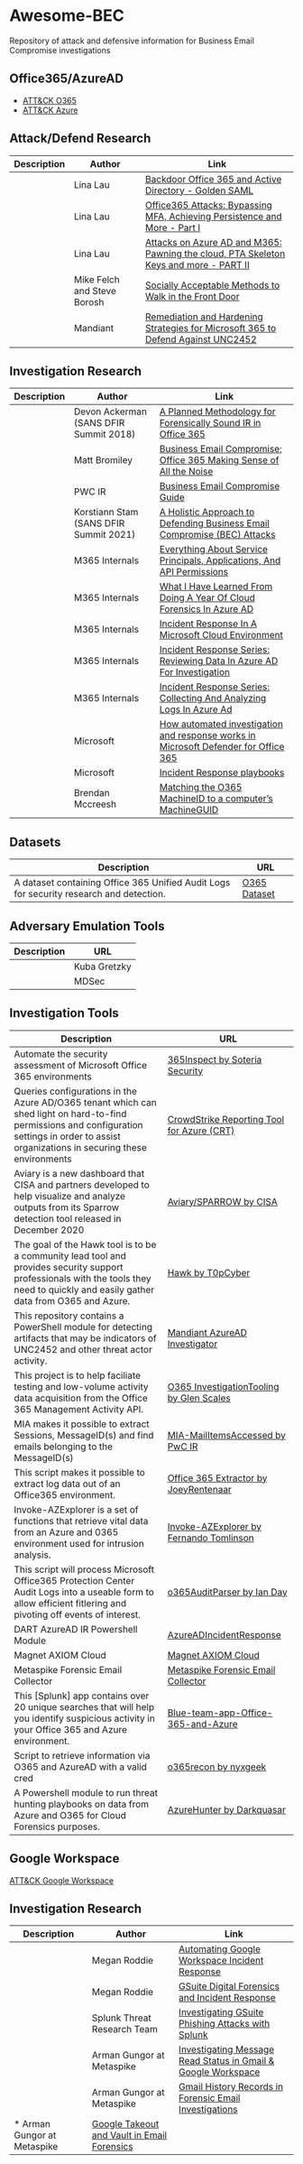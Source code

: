# Awesome-BEC
Repository of attack and defensive information for Business Email Compromise investigations

## **Office365/AzureAD** 

* [ATT&CK O365](https://attack.mitre.org/matrices/enterprise/cloud/office365/)
* [ATT&CK Azure](https://attack.mitre.org/matrices/enterprise/cloud/azuread/)

## Attack/Defend Research

|Description | Author | Link|
|-|-|-|
|| Lina Lau | [Backdoor Office 365 and Active Directory - Golden SAML](https://www.inversecos.com/2021/09/backdooring-office-365-and-active.html)
|| Lina Lau | [Office365 Attacks: Bypassing MFA, Achieving Persistence and More - Part I](https://www.inversecos.com/2021/09/office365-attacks-bypassing-mfa.html)
|| Lina Lau | [Attacks on Azure AD and M365: Pawning the cloud, PTA Skeleton Keys and more - PART II](https://www.inversecos.com/2021/10/attacks-on-azure-ad-and-m365-pawning.html)
|| Mike Felch and Steve Borosh | [Socially Acceptable Methods to Walk in the Front Door](https://www.slideshare.net/MichaelFelch/socially-acceptable-methods-to-walk-in-the-front-door)
|| Mandiant | [Remediation and Hardening Strategies for Microsoft 365 to Defend Against UNC2452](https://www.fireeye.com/content/dam/fireeye-www/blog/pdfs/wp-m-unc2452-2021-000343-01.pdf)

## Investigation Research

|Description | Author | Link|
|-|-|-|
|| Devon Ackerman (SANS DFIR Summit 2018) | [A Planned Methodology for Forensically Sound IR in Office 365](https://www.youtube.com/watch?v=CubGixACC4E)
|| Matt Bromiley | [Business Email Compromise; Office 365 Making Sense of All the Noise](https://www.youtube.com/watch?v=JMFB4TodjkE)
|| PWC IR | [Business Email Compromise Guide](https://github.com/PwC-IR/Business-Email-Compromise-Guide)
|| Korstiann Stam (SANS DFIR Summit 2021) | [A Holistic Approach to Defending Business Email Compromise (BEC) Attacks](https://www.youtube.com/watch?v=sV-BzlHSyes)
|| M365 Internals | [Everything About Service Principals, Applications, And API Permissions](https://m365internals.com/2021/07/24/everything-about-service-principals-applications-and-api-permissions/)
|| M365 Internals | [What I Have Learned From Doing A Year Of Cloud Forensics In Azure AD](https://m365internals.com/2021/07/13/what-ive-learned-from-doing-a-year-of-cloud-forensics-in-azure-ad/)
|| M365 Internals | [Incident Response In A Microsoft Cloud Environment](https://m365internals.com/2021/04/17/incident-response-in-a-microsoft-cloud-environment/)
|| M365 Internals | [Incident Response Series: Reviewing Data In Azure AD For Investigation](https://m365internals.com/2021/03/16/incident-response-series-reviewing-data-in-azure-ad-for-investigation/)
|| M365 Internals | [Incident Response Series: Collecting And Analyzing Logs In Azure Ad](https://m365internals.com/2021/03/08/incident-response-series-collecting-and-analyzing-logs-in-azure-ad/)
|| Microsoft | [How automated investigation and response works in Microsoft Defender for Office 365](https://docs.microsoft.com/en-us/microsoft-365/security/office-365-security/automated-investigation-response-office?view=o365-worldwide)
|| Microsoft | [Incident Response playbooks](https://docs.microsoft.com/en-us/security/compass/incident-response-playbooks)
|| Brendan Mccreesh | [Matching the O365 MachineID to a computer’s MachineGUID](https://digitalforensicsdotblog.wordpress.com/2020/08/18/matching-an-o365-machineid-to-a-computers-machineguid/)

## Datasets

|Description|URL|
|-|-|
|A dataset containing Office 365 Unified Audit Logs for security research and detection. | [O365 Dataset](https://github.com/invictus-ir/o365_dataset)|

## Adversary Emulation Tools

|Description|URL|
|-|-|
|| Kuba Gretzky | [Evilginx2](https://github.com/kgretzky/evilginx2)
|| MDSec | [o365-attack-toolkit](https://github.com/mdsecactivebreach/o365-attack-toolkit)

## Investigation Tools

|Description|URL|
|-|-|
|Automate the security assessment of Microsoft Office 365 environments | [365Inspect by Soteria Security](https://github.com/soteria-security/365Inspect)|A set of functions that allow the DFIR analyst to collect logs relevant for Office 365 Business Email Compromise and Azure investigations | [DFIR-O365RC by ANSSI-FR](https://github.com/ANSSI-FR/DFIR-O365RC/archive/refs/heads/main.zip)|
| Queries configurations in the Azure AD/O365 tenant which can shed light on hard-to-find permissions and configuration settings in order to assist organizations in securing these environments | [CrowdStrike Reporting Tool for Azure (CRT)](https://github.com/CrowdStrike/CRT)|
|Aviary is a new dashboard that CISA and partners developed to help visualize and analyze outputs from its Sparrow detection tool released in December 2020|[Aviary/SPARROW by CISA](https://github.com/cisagov/Sparrow)
|The goal of the Hawk tool is to be a community lead tool and provides security support professionals with the tools they need to quickly and easily gather data from O365 and Azure.| [Hawk by T0pCyber](https://github.com/T0pCyber/hawk)
|This repository contains a PowerShell module for detecting artifacts that may be indicators of UNC2452 and other threat actor activity.|[Mandiant AzureAD Investigator](https://github.com/fireeye/Mandiant-Azure-AD-Investigator)|
|This project is to help faciliate testing and low-volume activity data acquisition from the Office 365 Management Activity API.|[O365 InvestigationTooling by Glen Scales](https://github.com/gscales/O365-InvestigationTooling)|
|MIA makes it possible to extract Sessions, MessageID(s) and find emails belonging to the MessageID(s)|[MIA-MailItemsAccessed by PwC IR](https://github.com/PwC-IR/MIA-MailItemsAccessed-)|
|This script makes it possible to extract log data out of an Office365 environment.|[Office 365 Extractor by JoeyRentenaar](https://github.com/JoeyRentenaar/Office-365-Extractor)|
|Invoke-AZExplorer is a set of functions that retrieve vital data from an Azure and 0365 environment used for intrusion analysis.|[Invoke-AZExplorer by Fernando Tomlinson](https://github.com/WiredPulse/Invoke-AZExplorer)|
|This script will process Microsoft Office365 Protection Center Audit Logs into a useable form to allow efficient fitlering and pivoting off events of interest.|[o365AuditParser by Ian Day](https://github.com/iandday/o365AuditParser)
|DART AzureAD IR Powershell Module|[AzureADIncidentResponse](https://www.powershellgallery.com/packages/AzureADIncidentResponse/4.0)
|Magnet AXIOM Cloud|[Magnet AXIOM Cloud](https://www.magnetforensics.com/products/magnet-axiom/cloud/)
|Metaspike Forensic Email Collector|[Metaspike Forensic Email Collector](https://www.metaspike.com/forensic-email-collector/)
|This [Splunk] app contains over 20 unique searches that will help you identify suspicious activity in your Office 365 and Azure environment.|[Blue-team-app-Office-365-and-Azure](https://github.com/invictus-ir/Blue-team-app-Office-365-and-Azure)
|Script to retrieve information via O365 and AzureAD with a valid cred|[o365recon by nyxgeek](https://github.com/nyxgeek/o365recon)
|A Powershell module to run threat hunting playbooks on data from Azure and O365 for Cloud Forensics purposes.|[AzureHunter by Darkquasar](https://github.com/darkquasar/AzureHunter)

## **Google Workspace**

[ATT&CK Google Workspace](https://attack.mitre.org/matrices/enterprise/cloud/googleworkspace/)

## Investigation Research

|Description | Author | Link|
|-|-|-|
|| Megan Roddie | [Automating Google Workspace Incident Response](https://www.youtube.com/watch?v=nW9u4IOD_6M)
|| Megan Roddie | [GSuite Digital Forensics and Incident Response](https://www.youtube.com/watch?v=pGn95-L8_sA)
|| Splunk Threat Research Team | [Investigating GSuite Phishing Attacks with Splunk](https://www.splunk.com/en_us/blog/security/investigating-gsuite-phishing-attacks-with-splunk.html)
|| Arman Gungor at Metaspike | [Investigating Message Read Status in Gmail & Google Workspace](https://www.metaspike.com/message-read-status-gmail-google-workspace/)
|| Arman Gungor at Metaspike | [Gmail History Records in Forensic Email Investigations](https://www.metaspike.com/gmail-history-records-forensic-email-investigations/)
* Arman Gungor at Metaspike | [Google Takeout and Vault in Email Forensics](https://www.metaspike.com/google-takeout-vault-email-forensics/)
